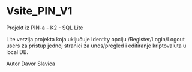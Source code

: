 # Vsite_PIN_V1
Projekt iz PIN-a - K2 - SQL Lite


Lite verzija projekta koja uključuje Identity opciju /Register/Login/Logout users 
za pristup jednoj stranici za unos/pregled i editiranje kriptovaluta u local DB.

Autor Davor Slavica
